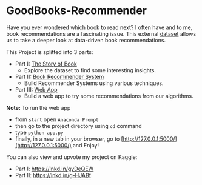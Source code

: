 # GoodBooks-Recommender

Have you ever wondered which book to read next? I often have and to me, book recommendations are a fascinating issue. This external [dataset](https://www.kaggle.com/zygmunt/goodbooks-10k) allows us to take a deeper look at data-driven book recommendations.

This Project is splitted into 3 parts:
- Part I: [The Story of Book](https://github.com/OmarZaghlol/GoodBooks-Recommender/blob/master/Goodreads-1-The-Story-of-Book.ipynb)
    - Explore the dataset to find some interesting insights.
- Part II: [Book Recommender System](https://github.com/OmarZaghlol/GoodBooks-Recommender/blob/master/Goodreads-2-Book-Recommender-System.ipynb)
    - Build Recommender Systems using various techniques.
- Part III: [Web App](https://github.com/OmarZaghlol/GoodBooks-Recommender/blob/master/app.py)
    - Build a web app to try some recommendations from our algorithms.
    
**Note:** To run the web app
- from `start` open `Anaconda Prompt`
- then go to the project directory using `cd` command
- type `python app.py`
- finally, in a new tab in your browser, go to [http://127.0.0.1:5000/](http://127.0.0.1:5000/) and Enjoy!

You can also view and upvote my project on Kaggle: 
- Part I: https://lnkd.in/gyDeQEW
- Part II: https://lnkd.in/g-HJABf
